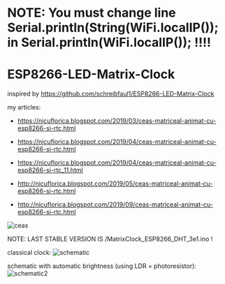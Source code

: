 # NOTE: You must change line Serial.println(String(WiFi.localIP()); in Serial.println(WiFi.localIP()); !!!!

# ESP8266-LED-Matrix-Clock
inspired by https://github.com/schreibfaul1/ESP8266-LED-Matrix-Clock

my articles:
- https://nicuflorica.blogspot.com/2019/03/ceas-matriceal-animat-cu-esp8266-si-rtc.html

- https://nicuflorica.blogspot.com/2019/04/ceas-matriceal-animat-cu-esp8266-si-rtc.html

- https://nicuflorica.blogspot.com/2019/04/ceas-matriceal-animat-cu-esp8266-si-rtc_11.html

- http://nicuflorica.blogspot.com/2019/05/ceas-matriceal-animat-cu-esp8266-si-rtc.html

- http://nicuflorica.blogspot.com/2019/09/ceas-matriceal-animat-cu-esp8266-si-rtc.html


![ceas](https://4.bp.blogspot.com/-sPenR_UCMYA/XKEeiTulrlI/AAAAAAAAY7A/pjJxiMm3iCo-j3SLFzuTvmfkJRRP7LP2wCLcBGAs/s1600/ceas0.jpg)

NOTE: LAST STABLE VERSION IS /MatrixClock_ESP8266_DHT_3e1.ino !

classical clock:
![schematic](https://3.bp.blogspot.com/--UePMiKRmFs/XKEjsCvku6I/AAAAAAAAY70/pDLfakXD7fcyVTAXzI74wH5Jl8OpZm4DgCLcBGAs/s1600/ESP8266_LED_Matrix_Clock_DHT.gif)

schematic with automatic brightness (using LDR = photoresistor):
![schematic2](https://4.bp.blogspot.com/-OyIs9oE8in8/XK9-Zm2RxzI/AAAAAAAAZCg/a2TihedTq501hoK6mNFIUM-Fo1CypZZcgCLcBGAs/s1600/ESP8266_LED_Matrix_Clock_DHT_LDR.gif)
